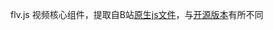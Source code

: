 flv.js 视频核心组件，提取自B站[原生js文件](https://s1.hdslb.com/bfs/static/player/main/core.3447259f.js)，与[开源版本](https://github.com/bilibili/flv.js)有所不同